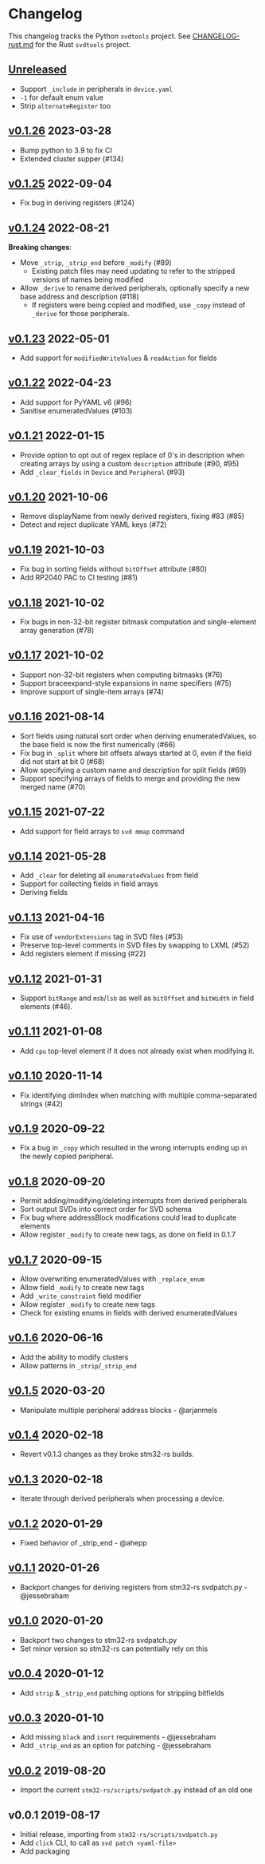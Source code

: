 # Changelog

This changelog tracks the Python `svdtools` project. See
[CHANGELOG-rust.md](CHANGELOG-rust.md) for the Rust `svdtools` project.

## [Unreleased]

* Support `_include` in peripherals in `device.yaml`
* `-1` for default enum value
* Strip `alternateRegister` too

## [v0.1.26] 2023-03-28

* Bump python to 3.9 to fix CI
* Extended cluster supper (#134)

## [v0.1.25] 2022-09-04

* Fix bug in deriving registers (#124)

## [v0.1.24] 2022-08-21

**Breaking changes**:

* Move `_strip`, `_strip_end` before `_modify` (#89)
    * Existing patch files may need updating to refer to the stripped
      versions of names being modified
* Allow `_derive` to rename derived peripherals, optionally specify a new base
    address and description (#118)
    * If registers were being copied and modified, use `_copy` instead of
      `_derive` for those peripherals.

## [v0.1.23] 2022-05-01

* Add support for `modifiedWriteValues` & `readAction` for fields

## [v0.1.22] 2022-04-23

* Add support for PyYAML v6 (#96)
* Sanitise enumeratedValues (#103)

## [v0.1.21] 2022-01-15

* Provide option to opt out of regex replace of 0's in description when
  creating arrays by using a custom `description` attribute (#90, #95)
* Add `_clear_fields` in `Device` and `Peripheral` (#93)

## [v0.1.20] 2021-10-06

* Remove displayName from newly derived registers, fixing #83 (#85)
* Detect and reject duplicate YAML keys (#72)

## [v0.1.19] 2021-10-03

* Fix bug in sorting fields without `bitOffset` attribute (#80)
* Add RP2040 PAC to CI testing (#81)

## [v0.1.18] 2021-10-02

* Fix bugs in non-32-bit register bitmask computation and
  single-element array generation (#78)

## [v0.1.17] 2021-10-02

* Support non-32-bit registers when computing bitmasks (#76)
* Support braceexpand-style expansions in name specifiers (#75)
* Improve support of single-item arrays (#74)

## [v0.1.16] 2021-08-14

* Sort fields using natural sort order when deriving enumeratedValues,
  so the base field is now the first numerically (#66)
* Fix bug in `_split` where bit offsets always started at 0, even if the
  field did not start at bit 0 (#68)
* Allow specifying a custom name and description for split fields (#69)
* Support specifying arrays of fields to merge and providing the new merged
  name (#70)

## [v0.1.15] 2021-07-22

* Add support for field arrays to `svd mmap` command

## [v0.1.14] 2021-05-28

* Add `_clear` for deleting all `enumeratedValues` from field
* Support for collecting fields in field arrays
* Deriving fields

## [v0.1.13] 2021-04-16

* Fix use of `vendorExtensions` tag in SVD files (#53)
* Preserve top-level comments in SVD files by swapping to LXML (#52)
* Add registers element if missing (#22)

## [v0.1.12] 2021-01-31

* Support `bitRange` and `msb`/`lsb` as well as `bitOffset` and `bitWidth`
  in field elements (#46).

## [v0.1.11] 2021-01-08

* Add `cpu` top-level element if it does not already exist when modifying it.

## [v0.1.10] 2020-11-14

* Fix identifying dimIndex when matching with multiple comma-separated
  strings (#42)

## [v0.1.9] 2020-09-22

* Fix a bug in `_copy` which resulted in the wrong interrupts ending up
  in the newly copied peripheral.

## [v0.1.8] 2020-09-20

* Permit adding/modifying/deleting interrupts from derived peripherals
* Sort output SVDs into correct order for SVD schema
* Fix bug where addressBlock modifications could lead to duplicate elements
* Allow register `_modify` to create new tags, as done on field in 0.1.7

## [v0.1.7] 2020-09-15

* Allow overwriting enumeratedValues with `_replace_enum`
* Allow field `_modify` to create new tags
* Add `_write_constraint` field modifier
* Allow register `_modify` to create new tags
* Check for existing enums in fields with derived enumeratedValues

## [v0.1.6] 2020-06-16

* Add the ability to modify clusters
* Allow patterns in `_strip`/`_strip_end`

## [v0.1.5] 2020-03-20

* Manipulate multiple peripheral address blocks - @arjanmels

## [v0.1.4] 2020-02-18

* Revert v0.1.3 changes as they broke stm32-rs builds.

## [v0.1.3] 2020-02-18

* Iterate through derived peripherals when processing a device.

## [v0.1.2] 2020-01-29

* Fixed behavior of \_strip\_end  - @ahepp

## [v0.1.1] 2020-01-26

* Backport changes for deriving registers from stm32-rs svdpatch.py - @jessebraham

## [v0.1.0] 2020-01-20

* Backport two changes to stm32-rs svdpatch.py
* Set minor version so stm32-rs can potentially rely on this

## [v0.0.4] 2020-01-12

* Add `strip` & `_strip_end` patching options for stripping bitfields

## [v0.0.3] 2020-01-10

* Add missing `black` and `isort` requirements - @jessebraham
* Add `_strip_end` as an option for patching - @jessebraham

## [v0.0.2] 2019-08-20

* Import the current `stm32-rs/scripts/svdpatch.py` instead of an old one

## v0.0.1 2019-08-17

* Initial release, importing from `stm32-rs/scripts/svdpatch.py`
* Add `click` CLI, to call as `svd patch <yaml-file>`
* Add packaging

[Unreleased]: https://github.com/rust-embedded/svdtools/compare/v0.1.26...HEAD
[v0.1.26]: https://github.com/rust-embedded/svdtools/compare/v0.1.25...v0.1.26
[v0.1.25]: https://github.com/rust-embedded/svdtools/compare/v0.1.24...v0.1.25
[v0.1.24]: https://github.com/rust-embedded/svdtools/compare/v0.1.23...v0.1.24
[v0.1.23]: https://github.com/rust-embedded/svdtools/compare/v0.1.22...v0.1.23
[v0.1.22]: https://github.com/rust-embedded/svdtools/compare/v0.1.21...v0.1.22
[v0.1.21]: https://github.com/rust-embedded/svdtools/compare/v0.1.20...v0.1.21
[v0.1.20]: https://github.com/rust-embedded/svdtools/compare/v0.1.19...v0.1.20
[v0.1.19]: https://github.com/rust-embedded/svdtools/compare/v0.1.18...v0.1.19
[v0.1.18]: https://github.com/rust-embedded/svdtools/compare/v0.1.17...v0.1.18
[v0.1.17]: https://github.com/rust-embedded/svdtools/compare/v0.1.16...v0.1.17
[v0.1.16]: https://github.com/rust-embedded/svdtools/compare/v0.1.15...v0.1.16
[v0.1.15]: https://github.com/rust-embedded/svdtools/compare/v0.1.14...v0.1.15
[v0.1.14]: https://github.com/rust-embedded/svdtools/compare/v0.1.13...v0.1.14
[v0.1.13]: https://github.com/rust-embedded/svdtools/compare/v0.1.12...v0.1.13
[v0.1.12]: https://github.com/rust-embedded/svdtools/compare/v0.1.11...v0.1.12
[v0.1.11]: https://github.com/rust-embedded/svdtools/compare/v0.1.10...v0.1.11
[v0.1.10]: https://github.com/rust-embedded/svdtools/compare/v0.1.9...v0.1.10
[v0.1.9]: https://github.com/rust-embedded/svdtools/compare/v0.1.8...v0.1.9
[v0.1.8]: https://github.com/rust-embedded/svdtools/compare/v0.1.7...v0.1.8
[v0.1.7]: https://github.com/rust-embedded/svdtools/compare/v0.1.6...v0.1.7
[v0.1.6]: https://github.com/rust-embedded/svdtools/compare/v0.1.5...v0.1.6
[v0.1.5]: https://github.com/rust-embedded/svdtools/compare/v0.1.4...v0.1.5
[v0.1.4]: https://github.com/rust-embedded/svdtools/compare/v0.1.3...v0.1.4
[v0.1.3]: https://github.com/rust-embedded/svdtools/compare/v0.1.2...v0.1.3
[v0.1.2]: https://github.com/rust-embedded/svdtools/compare/v0.1.1...v0.1.2
[v0.1.1]: https://github.com/rust-embedded/svdtools/compare/v0.1.0...v0.1.1
[v0.1.0]: https://github.com/rust-embedded/svdtools/compare/v0.0.4...v0.1.0
[v0.0.4]: https://github.com/rust-embedded/svdtools/compare/v0.0.3...v0.0.4
[v0.0.3]: https://github.com/rust-embedded/svdtools/compare/v0.0.2...v0.0.3
[v0.0.2]: https://github.com/rust-embedded/svdtools/compare/v0.0.1...v0.0.2
